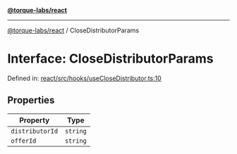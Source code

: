 [**@torque-labs/react**](../README.md)

***

[@torque-labs/react](../README.md) / CloseDistributorParams

# Interface: CloseDistributorParams

Defined in: [react/src/hooks/useCloseDistributor.ts:10](https://github.com/torque-labs/monorepo/blob/2ebf07140779767733d669c69d4b6e369a4193c3/packages/react/src/hooks/useCloseDistributor.ts#L10)

## Properties

| Property | Type |
| ------ | ------ |
| <a id="distributorid"></a> `distributorId` | `string` |
| <a id="offerid"></a> `offerId` | `string` |
